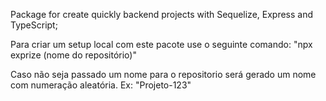 Package for create quickly backend projects with Sequelize, Express and TypeScript;

Para criar um setup local com este pacote use o seguinte comando: "npx exprize (nome do repositório)"

Caso não seja passado um nome para o repositorio será gerado um nome com numeração aleatória. Ex: "Projeto-123"